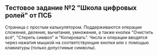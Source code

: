 ## Тестовое задание №2 "Школа цифровых ролей" от ПСБ

Страница с простым калькулятором. Поддерживаются операции сложения, деления, вычитания, умножения, а также кнопки "Очистить всё", "Стереть символ" и "Копировать". Числа и операции вводятся через нажатия мышкой на соответствующие кнопки или с помощью клавиатуры (только допустимые символы).
